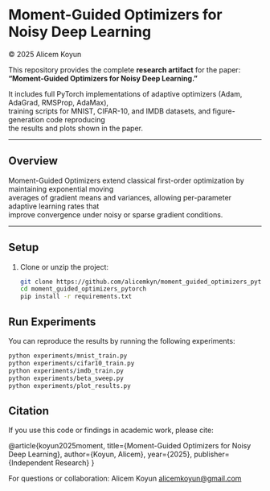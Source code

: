 # Moment-Guided Optimizers for Noisy Deep Learning  
© 2025 Alicem Koyun  

This repository provides the complete **research artifact** for the paper:  
**“Moment-Guided Optimizers for Noisy Deep Learning.”**

It includes full PyTorch implementations of adaptive optimizers (Adam, AdaGrad, RMSProp, AdaMax),  
training scripts for MNIST, CIFAR-10, and IMDB datasets, and figure-generation code reproducing  
the results and plots shown in the paper.

---

## Overview
Moment-Guided Optimizers extend classical first-order optimization by maintaining exponential moving  
averages of gradient means and variances, allowing per-parameter adaptive learning rates that  
improve convergence under noisy or sparse gradient conditions.

---

## Setup
1. Clone or unzip the project:
   ```bash
   git clone https://github.com/alicemkyn/moment_guided_optimizers_pytorch.git
   cd moment_guided_optimizers_pytorch
   pip install -r requirements.txt

## Run Experiments
You can reproduce the results by running the following experiments:

```bash
python experiments/mnist_train.py
python experiments/cifar10_train.py
python experiments/imdb_train.py
python experiments/beta_sweep.py
python experiments/plot_results.py
```

## Citation
If you use this code or findings in academic work, please cite:

@article{koyun2025moment,
  title={Moment-Guided Optimizers for Noisy Deep Learning},
  author={Koyun, Alicem},
  year={2025},
  publisher={Independent Research}
}

For questions or collaboration:
Alicem Koyun
alicemkoyun@gmail.com
